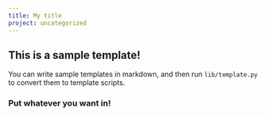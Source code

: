 ```yaml
---
title: My title
project: uncategorized
---
```

## This is a sample template!

You can write sample templates in markdown, and then run `lib/template.py` to convert them to template scripts.

### Put whatever you want in!
